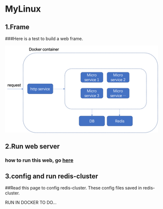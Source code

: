 # MyLinux

## 1.Frame
###Here is a test to build a web frame.

<p align="center"> <img src="./web_frame.png" alt="web frame fig"></p>

## 2.Run web server
### how to run this web, go <a href="mysite/">here</a>

## 3.config and run redis-cluster
##Read this <a src="https://redis.io/topics/cluster-tutorial">page</a> to config redis-cluster. These config files saved in <a src="./redis-cluster">redis-cluster.</a>

RUN IN DOCKER TO DO...

